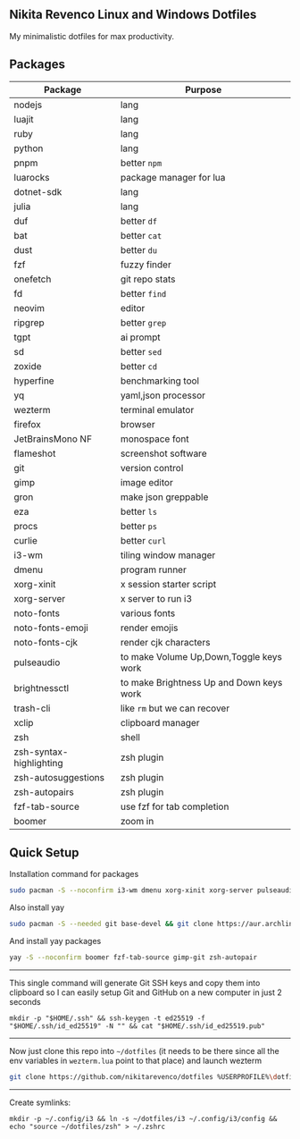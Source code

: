 ## Nikita Revenco Linux and Windows Dotfiles

My minimalistic dotfiles for max productivity.

## Packages

|Package|Purpose|
|-|-|
|nodejs|lang|
|luajit|lang|
|ruby|lang|
|python|lang|
|pnpm|better `npm`|
|luarocks|package manager for lua|
|dotnet-sdk|lang|
|julia|lang|
|duf|better `df`|
|bat|better `cat`|
|dust|better `du`|
|fzf|fuzzy finder|
|onefetch|git repo stats|
|fd|better `find`|
|neovim|editor|
|ripgrep|better `grep`|
|tgpt|ai prompt|
|sd|better `sed`|
|zoxide|better `cd`|
|hyperfine|benchmarking tool|
|yq|yaml,json processor|
|wezterm|terminal emulator|
|firefox|browser|
|JetBrainsMono NF|monospace font|
|flameshot|screenshot software|
|git|version control|
|gimp|image editor|
|gron|make json greppable|
|eza|better `ls`|
|procs|better `ps`|
|curlie|better `curl`|
|i3-wm|tiling window manager|
|dmenu|program runner|
|xorg-xinit|x session starter script|
|xorg-server|x server to run i3|
|noto-fonts|various fonts|
|noto-fonts-emoji|render emojis|
|noto-fonts-cjk|render cjk characters|
|pulseaudio|to make Volume Up,Down,Toggle keys work|
|brightnessctl|to make Brightness Up and Down keys work|
|trash-cli|like `rm` but we can recover|
|xclip|clipboard manager|
|zsh|shell|
|zsh-syntax-highlighting|zsh plugin|
|zsh-autosuggestions|zsh plugin|
|zsh-autopairs|zsh plugin|
|fzf-tab-source|use fzf for tab completion|
|boomer|zoom in|

## Quick Setup

Installation command for packages

```bash
sudo pacman -S --noconfirm i3-wm dmenu xorg-xinit xorg-server pulseaudio trash-cli nodejs luajit ruby python pnpm luarocks dotnet-sdk julia duf bat dust fzf fd neovim ripgrep tgpt sd zoxide hyperfine yq wezterm firefox git gron eza procs curlie zsh zsh-syntax-highlighting zsh-autosuggestions xclip brightnessctl noto-fonts-emoji flameshot ttf-jetbrains-mono-nerd onefetch
```

Also install yay

```bash
sudo pacman -S --needed git base-devel && git clone https://aur.archlinux.org/yay.git && cd yay && makepkg -si && cd .. && rm -rf yay
  ```

And install yay packages

```bash
yay -S --noconfirm boomer fzf-tab-source gimp-git zsh-autopair
  ```

---

This single command will generate Git SSH keys and copy them into clipboard so I can easily setup Git and GitHub on a new computer in just 2 seconds

```
mkdir -p "$HOME/.ssh" && ssh-keygen -t ed25519 -f "$HOME/.ssh/id_ed25519" -N "" && cat "$HOME/.ssh/id_ed25519.pub"
```

---

Now just clone this repo into `~/dotfiles` (it needs to be there since all the env variables in `wezterm.lua` point to that place) and launch wezterm

```bash
git clone https://github.com/nikitarevenco/dotfiles %USERPROFILE%\dotfiles
```
---

Create symlinks:

```
mkdir -p ~/.config/i3 && ln -s ~/dotfiles/i3 ~/.config/i3/config && echo "source ~/dotfiles/zsh" > ~/.zshrc
```
